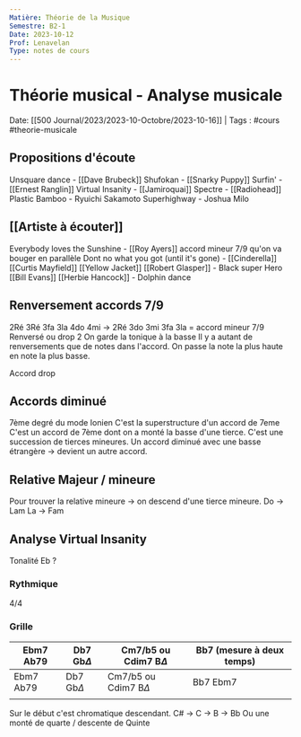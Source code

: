 ```yaml
---
Matière: Théorie de la Musique
Semestre: B2-1
Date: 2023-10-12
Prof: Lenavelan
Type: notes de cours
---
```

# Théorie musical - Analyse musicale
Date: [[500 Journal/2023/2023-10-Octobre/2023-10-16]] | Tags : #cours #theorie-musicale 
## Propositions d'écoute 
Unsquare dance - [[Dave Brubeck]] 
Shufokan - [[Snarky Puppy]]
Surfin' - [[Ernest Ranglin]]
Virtual Insanity - [[Jamiroquai]]
Spectre - [[Radiohead]]
Plastic Bamboo - Ryuichi Sakamoto
Superhighway - Joshua Milo
## [[Artiste à écouter]]
Everybody loves the Sunshine - [[Roy Ayers]] accord mineur 7/9 qu'on va bouger en parallèle
Dont no what you got (until it's gone) - [[Cinderella]]
[[Curtis Mayfield]]
[[Yellow Jacket]] 
[[Robert Glasper]] - Black super Hero
[[Bill Evans]]
[[Herbie Hancock]] - Dolphin dance
## Renversement accords 7/9
2Ré 3Ré 3fa 3la 4do 4mi → 2Ré 3do 3mi 3fa 3la = accord mineur 7/9 Renversé ou drop 2
On garde la tonique à la basse
Il y a autant de renversements que de notes dans l'accord. On passe la note la plus haute en note la plus basse. 

Accord drop

## Accords diminué 
7ème degré du mode Ionien
C'est la superstructure d'un accord de 7eme
C'est un accord de 7ème dont on a monté la basse d'une tierce. 
C'est une succession de tierces mineures.
Un accord diminué avec une basse étrangère → devient un autre accord. 

## Relative Majeur / mineure
Pour trouver la relative mineure → on descend d'une tierce mineure. 
Do → Lam
La → Fam

## Analyse Virtual Insanity 
Tonalité Eb ?

### Rythmique
4/4 
### Grille
| Ebm7 Ab79 | Db7  Gb$\Delta$ | Cm7/b5 ou Cdim7  B$\Delta$ | Bb7 (mesure à deux temps) |
| --------- | --------------- | --------------------------- | ------------------------- |
| Ebm7 Ab79 | Db7  Gb$\Delta$ | Cm7/b5 ou Cdim7  B$\Delta$ | Bb7 Ebm7                  |
|           |                 |                             |                           |

Sur le début c'est chromatique descendant. C# → C → B → Bb
Ou une monté de quarte / descente de Quinte